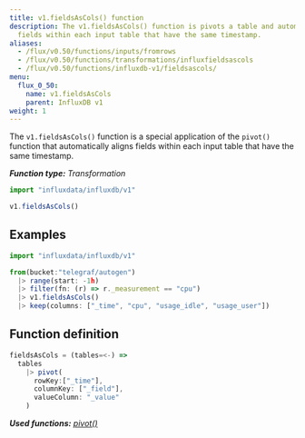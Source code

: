 ```yaml
---
title: v1.fieldsAsCols() function
description: The v1.fieldsAsCols() function is pivots a table and automatically aligns
  fields within each input table that have the same timestamp.
aliases:
  - /flux/v0.50/functions/inputs/fromrows
  - /flux/v0.50/functions/transformations/influxfieldsascols
  - /flux/v0.50/functions/influxdb-v1/fieldsascols/
menu:
  flux_0_50:
    name: v1.fieldsAsCols
    parent: InfluxDB v1
weight: 1
---
```


The `v1.fieldsAsCols()` function is a special application of the `pivot()` function that
automatically aligns fields within each input table that have the same timestamp.

_**Function type:** Transformation_

```js
import "influxdata/influxdb/v1"

v1.fieldsAsCols()
```

## Examples
```js
import "influxdata/influxdb/v1"

from(bucket:"telegraf/autogen")
  |> range(start: -1h)
  |> filter(fn: (r) => r._measurement == "cpu")
  |> v1.fieldsAsCols()
  |> keep(columns: ["_time", "cpu", "usage_idle", "usage_user"])
```

## Function definition
```js
fieldsAsCols = (tables=<-) =>
  tables
    |> pivot(
      rowKey:["_time"],
      columnKey: ["_field"],
      valueColumn: "_value"
    )
```

_**Used functions:**
[pivot()](/flux/v0.50/stdlib/built-in/transformations/pivot)_
